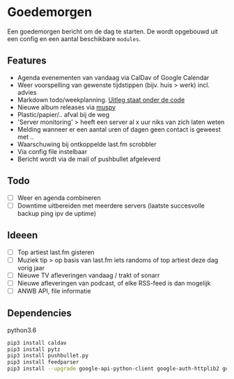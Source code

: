 # Goedemorgen
Een goedemorgen bericht om de dag te starten. De wordt opgebouwd uit een config en een aantal beschikbare `modules`.

## Features
- Agenda evenementen van vandaag via CalDav of Google Calendar
- Weer voorspelling van gewenste tijdstippen (bijv. huis > werk) incl. advies
- Markdown todo/weekplanning. [Uitleg staat onder de code](modules/MarkdownTodo.py)
- Nieuwe album releases via [muspy](https://muspy.com/)
- Plastic/papier/.. afval bij de weg
- 'Server monitoring' > heeft een server al x uur niks van zich laten weten
- Melding wanneer er een aantal uren of dagen geen contact is geweest met ..
- Waarschuwing bij ontkoppelde last.fm scrobbler
- Via config file instelbaar
- Bericht wordt via de mail of pushbullet afgeleverd

## Todo
- [ ] Weer en agenda combineren
- [ ] Downtime uitbereiden met meerdere servers (laatste succesvolle backup ping ipv de uptime) 

## Ideeen
- [ ] Top artiest last.fm gisteren
- [ ] Muziek tip > op basis van last.fm iets randoms of top artiest deze dag vorig jaar
- [ ] Nieuwe TV afleveringen vandaag / trakt of sonarr
- [ ] Nieuwe afleveringen van podcast, of elke RSS-feed is dan mogelijk
- [ ] ANWB API, file informatie

## Dependencies
python3.6

```bash
pip3 install caldav
pip3 install pytz
pip3 install pushbullet.py
pip3 install feedparser
pip3 install --upgrade google-api-python-client google-auth-httplib2 google-auth-oauthlib
```